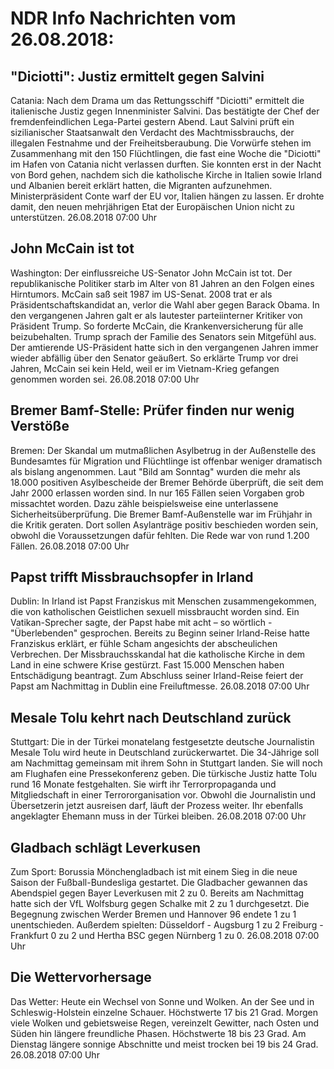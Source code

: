 # NDR Info Nachrichten vom 26.08.2018:


## "Diciotti": Justiz ermittelt gegen Salvini
Catania: Nach dem Drama um das Rettungsschiff "Diciotti" ermittelt die italienische Justiz gegen Innenminister Salvini. Das bestätigte der Chef der fremdenfeindlichen Lega-Partei gestern Abend. Laut Salvini prüft ein sizilianischer Staatsanwalt den Verdacht des Machtmissbrauchs, der illegalen Festnahme und der Freiheitsberaubung. Die Vorwürfe stehen im Zusammenhang mit den 150 Flüchtlingen, die fast eine Woche die "Diciotti" im Hafen von Catania nicht verlassen durften. Sie konnten erst in der Nacht von Bord gehen, nachdem sich die katholische Kirche in Italien sowie Irland und Albanien bereit erklärt hatten, die Migranten aufzunehmen. Ministerpräsident Conte warf der EU vor, Italien hängen zu lassen. Er drohte damit, den neuen mehrjährigen Etat der Europäischen Union nicht zu unterstützen. 26.08.2018 07:00 Uhr 

## John McCain ist tot
Washington: Der einflussreiche US-Senator John McCain ist tot. Der republikanische Politiker starb im Alter von 81 Jahren an den Folgen eines Hirntumors. McCain saß seit 1987 im US-Senat. 2008 trat er als Präsidentschaftskandidat an, verlor die Wahl aber gegen Barack Obama. In den vergangenen Jahren galt er als lautester parteiinterner Kritiker von Präsident Trump. So forderte McCain, die Krankenversicherung für alle beizubehalten. Trump sprach der Familie des Senators sein Mitgefühl aus. Der amtierende US-Präsident hatte sich in den vergangenen Jahren immer wieder abfällig über den Senator geäußert. So erklärte Trump vor drei Jahren, McCain sei kein Held, weil er im Vietnam-Krieg gefangen genommen worden sei. 26.08.2018 07:00 Uhr 

## Bremer Bamf-Stelle: Prüfer finden nur wenig Verstöße
Bremen: Der Skandal um mutmaßlichen Asylbetrug in der Außenstelle des Bundesamtes für Migration und Flüchtlinge ist offenbar weniger dramatisch als bislang angenommen. Laut "Bild am Sonntag" wurden die mehr als 18.000 positiven Asylbescheide der Bremer Behörde überprüft, die seit dem Jahr 2000 erlassen worden sind. In nur 165 Fällen seien Vorgaben grob missachtet worden. Dazu zähle beispielsweise eine unterlassene Sicherheitsüberprüfung. Die Bremer Bamf-Außenstelle war im Frühjahr in die Kritik geraten. Dort sollen Asylanträge positiv beschieden worden sein, obwohl die Voraussetzungen dafür fehlten. Die Rede war von rund 1.200 Fällen. 26.08.2018 07:00 Uhr 

## Papst trifft Missbrauchsopfer in Irland
Dublin: In Irland ist Papst Franziskus mit Menschen zusammengekommen, die von katholischen Geistlichen sexuell missbraucht worden sind. Ein Vatikan-Sprecher sagte, der Papst habe mit acht – so wörtlich - "Überlebenden" gesprochen. Bereits zu Beginn seiner Irland-Reise hatte Franziskus erklärt, er fühle Scham angesichts der abscheulichen Verbrechen. Der Missbrauchsskandal hat die katholische Kirche in dem Land in eine schwere Krise gestürzt. Fast 15.000 Menschen haben Entschädigung beantragt. Zum Abschluss seiner Irland-Reise feiert der Papst am Nachmittag in Dublin eine Freiluftmesse. 26.08.2018 07:00 Uhr 

## Mesale Tolu kehrt nach Deutschland zurück
Stuttgart: Die in der Türkei monatelang festgesetzte deutsche Journalistin Mesale Tolu wird heute in Deutschland zurückerwartet. Die 34-Jährige soll am Nachmittag gemeinsam mit ihrem Sohn in Stuttgart landen. Sie will noch am Flughafen eine Pressekonferenz geben. Die türkische Justiz hatte Tolu rund 16 Monate festgehalten. Sie wirft ihr Terrorpropaganda und Mitgliedschaft in einer Terrororganisation vor. Obwohl die Journalistin und Übersetzerin jetzt ausreisen darf, läuft der Prozess weiter. Ihr ebenfalls angeklagter Ehemann muss in der Türkei bleiben. 26.08.2018 07:00 Uhr 

## Gladbach schlägt Leverkusen
Zum Sport: Borussia Mönchengladbach ist mit einem Sieg in die neue Saison der Fußball-Bundesliga gestartet. Die Gladbacher gewannen das Abendspiel gegen Bayer Leverkusen mit 2 zu 0. Bereits am Nachmittag hatte sich der VfL Wolfsburg gegen Schalke mit 2 zu 1 durchgesetzt. Die Begegnung zwischen Werder Bremen und Hannover 96 endete 1 zu 1 unentschieden. Außerdem spielten:
Düsseldorf - Augsburg 1 zu 2
Freiburg - Frankfurt 0 zu 2
und Hertha BSC gegen Nürnberg 1 zu 0. 26.08.2018 07:00 Uhr 

## Die Wettervorhersage
Das Wetter: Heute ein Wechsel von Sonne und Wolken. An der See und in Schleswig-Holstein einzelne Schauer. Höchstwerte 17 bis 21 Grad. Morgen viele Wolken und gebietsweise Regen, vereinzelt Gewitter, nach Osten und Süden hin längere freundliche Phasen. Höchstwerte 18 bis 23 Grad. Am Dienstag längere sonnige Abschnitte und meist trocken bei 19 bis 24 Grad. 26.08.2018 07:00 Uhr 
